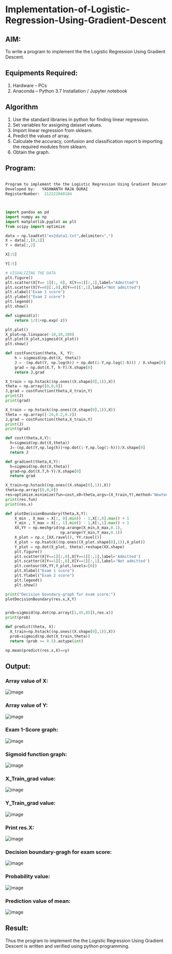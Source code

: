 # Implementation-of-Logistic-Regression-Using-Gradient-Descent

## AIM:

To write a program to implement the the Logistic Regression Using Gradient Descent.

## Equipments Required:

1. Hardware – PCs
2. Anaconda – Python 3.7 Installation / Jupyter notebook

## Algorithm

1. Use the standard libraries in python for finding linear regression.
2. Set variables for assigning dataset values.
3. Import linear regression from sklearn.
4. Predict the values of array.
5. Calculate the accuracy, confusion and classification report b importing the required modules from sklearn.
6. Obtain the graph.

## Program:

```python

Program to implement the the Logistic Regression Using Gradient Descent.
Developed by:   YASHWANTH RAJA DURAI
RegisterNumber:  212222040184



import pandas as pd
import numpy as np
import matplotlib.pyplot as plt
from scipy import optimize

data = np.loadtxt("ex2data1.txt",delimiter=",")
X = data[:,[0,1]]
Y = data[:,2]

X[:5]

Y[:5]

# VISUALIZING THE DATA
plt.figure()
plt.scatter(X[Y== 1][:, 0], X[Y==1][:,1],label="Admitted")
plt.scatter(X[Y==0][:,0],X[Y==0][:,1],label="Not admitted")
plt.xlabel("Exam 1 score")
plt.ylabel("Exam 2 score")
plt.legend()
plt.show()

def sigmoid(z):
    return 1/(1+np.exp(-z))

plt.plot()
X_plot=np.linspace(-10,10,100)
plt.plot(X_plot,sigmoid(X_plot))
plt.show()

def costFunction(theta, X, Y):
    h = sigmoid(np.dot(X, theta))
    J = -(np.dot(Y, np.log(h)) + np.dot(1-Y,np.log(1-h))) / X.shape[0]
    grad = np.dot(X.T, h-Y)/X.shape[0]
    return J,grad

X_train = np.hstack((np.ones((X.shape[0],1)),X))
theta = np.array([0,0,0])
J,grad = costFunction(theta,X_train,Y)
print(J)
print(grad)

X_train = np.hstack((np.ones((X.shape[0],1)),X))
theta = np.array([-24,0.2,0.2])
J,grad = costFunction(theta,X_train,Y)
print(J)
print(grad)

def cost(theta,X,Y):
  h=sigmoid(np.dot(X,theta))
  J=-(np.dot(Y,np.log(h))+np.dot(1-Y,np.log(1-h)))/X.shape[0]
  return J

def gradient(theta,X,Y):
  h=sigmoid(np.dot(X,theta))
  grad=np.dot(X.T,h-Y)/X.shape[0]
  return grad

X_train=np.hstack((np.ones((X.shape[0],1)),X))
theta=np.array([0,0,0])
res=optimize.minimize(fun=cost,x0=theta,args=(X_train,Y),method='Newton-CG',jac=gradient)
print(res.fun)
print(res.x)

def plotDecisionBoundary(theta,X,Y):
    X_min , X_max = X[:, 0].min() - 1,X[:,0].max() + 1
    Y_min , Y_max = X[:, 1].min() - 1,X[:,1].max() + 1
    XX,YY = np.meshgrid(np.arange(X_min,X_max,0.1),
                        np.arange(Y_min,Y_max,0.1))
    X_plot = np.c_[XX.ravel(), YY.ravel()]
    X_plot = np.hsatck((np.ones((X_plot.shape[0],1)),X_plot))
    Y_plot = np.dot(X_plot, theta).reshape(XX.shape)
    plt.figure()
    plt.scatter(X[Y==1][:,0],X[Y==1][:,1],label='Admitted')
    plt.scatter(X[Y==1][:,0],X[Y==1][:,1],label='Not admitted')
    plt.contour(XX,YY,Y_plot,levels=[0])
    plt.Xlabel("Exam 1 score")
    plt.Ylabel("Exam 2 score")
    plt.legend()
    plt.show()

print("Decision boundary-graph for exam score:")
plotDecisionBoundary(res.x,X,Y)


prob=sigmoid(np.dot(np.array([1,45,85]),res.x))
print(prob)

def predict(theta, X):
  X_train=np.hstack((np.ones((X.shape[0],1)),X))
  prob=sigmoid(np.dot(X_train,theta))
  return (prob >= 0.5).astype(int)

np.mean(predict(res.x,X)==y)


```

## Output:

### Array value of X:

![image](https://github.com/ATHMAJ03/-Implementation-of-Logistic-Regression-Using-Gradient-Descent/assets/118753139/2039db78-c0f7-4ca1-8b16-13bab4ca13f2)

### Array value of Y:

![image](https://github.com/ATHMAJ03/-Implementation-of-Logistic-Regression-Using-Gradient-Descent/assets/118753139/4e535914-e794-46a6-b541-fdf7d6ce92fd)

### Exam 1-Score graph:

![image](https://github.com/ATHMAJ03/-Implementation-of-Logistic-Regression-Using-Gradient-Descent/assets/118753139/f92f6c73-2929-4c73-9ae0-d4c003c9c8fa)

### Sigmoid function graph:

![image](https://github.com/ATHMAJ03/-Implementation-of-Logistic-Regression-Using-Gradient-Descent/assets/118753139/fe65a173-b3d3-49da-9dcf-d96f8c9e5f35)


### X_Train_grad value:
![image](https://github.com/ATHMAJ03/-Implementation-of-Logistic-Regression-Using-Gradient-Descent/assets/118753139/6d6099a8-a67f-4660-9048-a75df93d4147)


### Y_Train_grad value:

![image](https://github.com/ATHMAJ03/-Implementation-of-Logistic-Regression-Using-Gradient-Descent/assets/118753139/3ca57469-055a-4c98-a64c-a48da5f0513a)


### Print res.X:



![image](https://github.com/ATHMAJ03/-Implementation-of-Logistic-Regression-Using-Gradient-Descent/assets/118753139/d7172004-c9f4-44c6-ac55-a29f6eb53f16)







### Decision boundary-gragh for exam score:

![image](https://github.com/ATHMAJ03/-Implementation-of-Logistic-Regression-Using-Gradient-Descent/assets/118753139/dcccd452-63a8-40d5-9a74-649521cd1541)


### Probability value:
![image](https://github.com/ATHMAJ03/-Implementation-of-Logistic-Regression-Using-Gradient-Descent/assets/118753139/1cedaeb5-da9b-4f13-a7aa-e4c1029cb329)


### Prediction value of mean:

![image](https://github.com/ATHMAJ03/-Implementation-of-Logistic-Regression-Using-Gradient-Descent/assets/118753139/aca5652f-356e-4774-923c-0b8806893d98)

## Result:

Thus the program to implement the the Logistic Regression Using Gradient Descent is written and verified using python programming.
